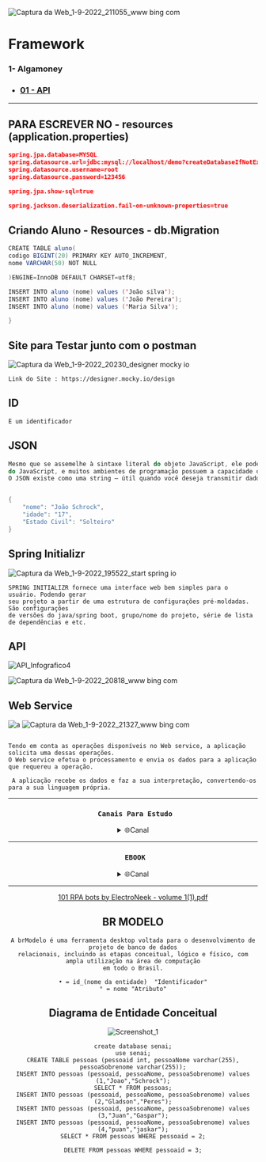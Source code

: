 
![Captura da Web_1-9-2022_211055_www bing com](https://user-images.githubusercontent.com/101228590/188032774-db86a0ed-a91c-43b1-b290-c10055351e1a.jpeg)

# Framework
### 1- Algamoney

- ### [01 - API ](https://github.com/JoaoSchrock/Framework/tree/main/FRAMEWORK/src/)

---
## PARA ESCREVER NO - resources (application.properties)
```json
spring.jpa.database=MYSQL
spring.datasource.url=jdbc:mysql://localhost/demo?createDatabaseIfNotExist=true&useSSL=false
spring.datasource.username=root
spring.datasource.password=123456

spring.jpa.show-sql=true

spring.jackson.deserialization.fail-on-unknown-properties=true

```

## Criando Aluno - Resources - db.Migration
```Java
CREATE TABLE aluno(
codigo BIGINT(20) PRIMARY KEY AUTO_INCREMENT,
nome VARCHAR(50) NOT NULL

)ENGINE=InnoDB DEFAULT CHARSET=utf8;

INSERT INTO aluno (nome) values ('João silva');
INSERT INTO aluno (nome) values ('João Pereira');
INSERT INTO aluno (nome) values ('Maria Silva');

}

```
## Site para Testar junto com o postman
![Captura da Web_1-9-2022_20230_designer mocky io](https://user-images.githubusercontent.com/101228590/188026782-463f6138-7337-4dab-9047-a6b4cb2b18e7.jpeg)

```
Link do Site : https://designer.mocky.io/design

```
## ID

```
È um identificador

```

## JSON

```Java
Mesmo que se assemelhe à sintaxe literal do objeto JavaScript, ele pode ser usado independentemente
do JavaScript, e muitos ambientes de programação possuem a capacidade de ler (analisar) e gerar JSON
O JSON existe como uma string — útil quando você deseja transmitir dados por uma rede.


{
    "nome": "João Schrock",
    "idade": "17",
    "Estado Civil": "Solteiro"
}
```

## Spring Initializr

![Captura da Web_1-9-2022_195522_start spring io](https://user-images.githubusercontent.com/101228590/188026103-8f384712-89cd-4f7e-b0a3-bcf920e8bb66.jpeg)

```
SPRING INITIALIZR fornece uma interface web bem simples para o usuário. Podendo gerar 
seu projeto a partir de uma estrutura de configurações pré-moldadas. São configurações 
de versões do java/spring boot, grupo/nome do projeto, série de lista de dependências e etc.

```
## API

![API_Infografico4](https://user-images.githubusercontent.com/101228590/188027174-b4dbe4f1-d8ff-4df6-ae4b-d3535aa9290b.png)
 
![Captura da Web_1-9-2022_20818_www bing com](https://user-images.githubusercontent.com/101228590/188027337-566eaae5-60dd-4696-84f2-913384dfeeb1.jpeg)



## Web Service

![a](https://user-images.githubusercontent.com/101228590/188031922-74ac883a-3134-4948-bb06-391f3ac93c56.jpg)
![Captura da Web_1-9-2022_21327_www bing com](https://user-images.githubusercontent.com/101228590/188032099-7d756881-e3fe-4887-9d41-53d6da863dbb.jpeg)

```

Tendo em conta as operações disponíveis no Web service, a aplicação solicita uma dessas operações.
O Web service efetua o processamento e envia os dados para a aplicação que requereu a operação.

 A aplicação recebe os dados e faz a sua interpretação, convertendo-os para a sua linguagem própria.

```
<hr>

<div align="center">

### ` Canais Para Estudo`
 <details><summary>🌐Canal</summary>
       </p>

- ### [Canal DevDojo](https://www.youtube.com/c/DevDojoBrasil/)

</details>

<hr>


### ` EBOOK`
 <details><summary>🌐Canal</summary>
       </p>
[101 RPA bots by ElectroNeek - volume 1(1).pdf](https://github.com/JoaoSchrock/Algamoney_api/files/9505966/101.RPA.bots.by.ElectroNeek.-.volume.1.1.pdf)


</details>

<hr>

[101 RPA bots by ElectroNeek - volume 1(1).pdf](https://github.com/JoaoSchrock/Algamoney_api/files/9505966/101.RPA.bots.by.ElectroNeek.-.volume.1.1.pdf)


## BR MODELO

```
A brModelo é uma ferramenta desktop voltada para o desenvolvimento de projeto de banco de dados
relacionais, incluindo as etapas conceitual, lógico e físico, com ampla utilização na área de computação
em todo o Brasil.

```


```
• = id_(nome da entidade)  "Identificador"
° = nome "Atributo"
```

## Diagrama de Entidade Conceitual
![Screenshot_1](https://user-images.githubusercontent.com/101228590/192066833-451aa09b-f08a-440d-9e26-a6de79c42716.png)

~~~mysql
create database senai;
use senai;
CREATE TABLE pessoas (pessoaid int, pessoaNome varchar(255), pessoaSobrenome varchar(255));
INSERT INTO pessoas (pessoaid, pessoaNome, pessoaSobrenome) values (1,"Joao","Schrock");
SELECT * FROM pessoas;
INSERT INTO pessoas (pessoaid, pessoaNome, pessoaSobrenome) values (2,"Gladson","Peres");
INSERT INTO pessoas (pessoaid, pessoaNome, pessoaSobrenome) values (3,"Juan","Gaspar");
INSERT INTO pessoas (pessoaid, pessoaNome, pessoaSobrenome) values (4,"puan","jaskar");
SELECT * FROM pessoas WHERE pessoaid = 2;

DELETE FROM pessoas WHERE pessoaid = 3;

~~~


